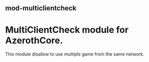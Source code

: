  ## mod-multiclientcheck

# MultiClientCheck module for AzerothCore.

This module disallow to use multiple game from the same network.
